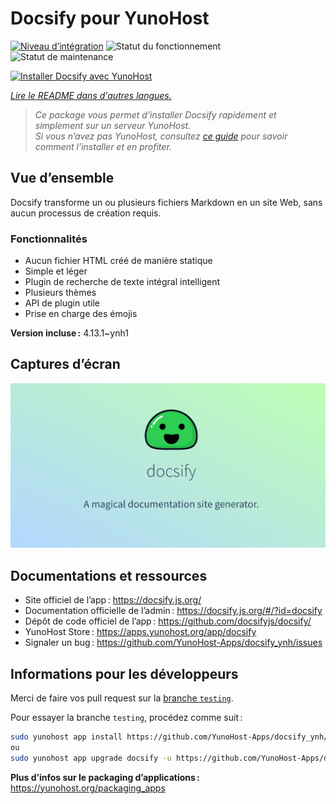 <!--
Nota bene : ce README est automatiquement généré par <https://github.com/YunoHost/apps/tree/master/tools/readme_generator>
Il NE doit PAS être modifié à la main.
-->

# Docsify pour YunoHost

[![Niveau d’intégration](https://dash.yunohost.org/integration/docsify.svg)](https://ci-apps.yunohost.org/ci/apps/docsify/) ![Statut du fonctionnement](https://ci-apps.yunohost.org/ci/badges/docsify.status.svg) ![Statut de maintenance](https://ci-apps.yunohost.org/ci/badges/docsify.maintain.svg)

[![Installer Docsify avec YunoHost](https://install-app.yunohost.org/install-with-yunohost.svg)](https://install-app.yunohost.org/?app=docsify)

*[Lire le README dans d'autres langues.](./ALL_README.md)*

> *Ce package vous permet d’installer Docsify rapidement et simplement sur un serveur YunoHost.*  
> *Si vous n’avez pas YunoHost, consultez [ce guide](https://yunohost.org/install) pour savoir comment l’installer et en profiter.*

## Vue d’ensemble

Docsify transforme un ou plusieurs fichiers Markdown en un site Web, sans aucun processus de création requis.

### Fonctionnalités

- Aucun fichier HTML créé de manière statique
- Simple et léger
- Plugin de recherche de texte intégral intelligent
- Plusieurs thèmes
- API de plugin utile
- Prise en charge des émojis


**Version incluse :** 4.13.1~ynh1

## Captures d’écran

![Capture d’écran de Docsify](./doc/screenshots/screenshot.png)

## Documentations et ressources

- Site officiel de l’app : <https://docsify.js.org/>
- Documentation officielle de l’admin : <https://docsify.js.org/#/?id=docsify>
- Dépôt de code officiel de l’app : <https://github.com/docsifyjs/docsify/>
- YunoHost Store : <https://apps.yunohost.org/app/docsify>
- Signaler un bug : <https://github.com/YunoHost-Apps/docsify_ynh/issues>

## Informations pour les développeurs

Merci de faire vos pull request sur la [branche `testing`](https://github.com/YunoHost-Apps/docsify_ynh/tree/testing).

Pour essayer la branche `testing`, procédez comme suit :

```bash
sudo yunohost app install https://github.com/YunoHost-Apps/docsify_ynh/tree/testing --debug
ou
sudo yunohost app upgrade docsify -u https://github.com/YunoHost-Apps/docsify_ynh/tree/testing --debug
```

**Plus d’infos sur le packaging d’applications :** <https://yunohost.org/packaging_apps>
